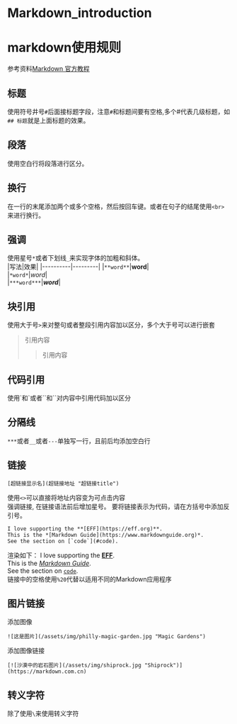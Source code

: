 # Markdown_introduction


# markdown使用规则
参考资料[Markdown 官方教程](https://markdown.com.cn/basic-syntax/)
## 标题
使用符号井号`#`后面接标题字段，注意`#`和标题间要有空格,多个#代表几级标题，如 `## 标题`就是上面标题的效果。
## 段落
使用空白行将段落进行区分。
## 换行
在一行的末尾添加两个或多个空格，然后按回车键。或者在句子的结尾使用`<br>`来进行换行。
## 强调
使用星号`*`或者下划线`_`来实现字体的加粗和斜体。   
|写法|效果|
|----------|---------|
|`**word**`|**word**|  
|`*word*`|*word*|  
|`***word***`|***word***|
## 块引用
使用大于号`>`来对整句或者整段引用内容加以区分，多个大于号可以进行嵌套
>引用内容
>>引用内容
## 代码引用
使用\`和\`或者\``和\``对内容中引用代码加以区分
## 分隔线
`***`或者`__`或者`---`单独写一行，且前后均添加空白行  
## 链接
```
[超链接显示名](超链接地址 "超链接title")
```  
使用`<>`可以直接将地址内容变为可点击内容  
强调链接, 在链接语法前后增加星号。 要将链接表示为代码，请在方括号中添加反引号。
```
I love supporting the **[EFF](https://eff.org)**.  
This is the *[Markdown Guide](https://www.markdownguide.org)*.  
See the section on [`code`](#code).  
```
渲染如下：
I love supporting the **[EFF](https://eff.org)**.  
This is the *[Markdown Guide](https://www.markdownguide.org)*.  
See the section on [`code`](#code).  
链接中的空格使用`%20`代替以适用不同的Markdown应用程序
## 图片链接
添加图像
```
![这是图片](/assets/img/philly-magic-garden.jpg "Magic Gardens")
```
添加图像链接
```
[![沙漠中的岩石图片](/assets/img/shiprock.jpg "Shiprock")](https://markdown.com.cn)
```
## 转义字符
除了使用`\`来使用转义字符


